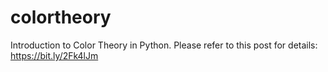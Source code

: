 # colortheory
Introduction to Color Theory in Python.
Please refer to this post for details: https://bit.ly/2Fk4lJm
